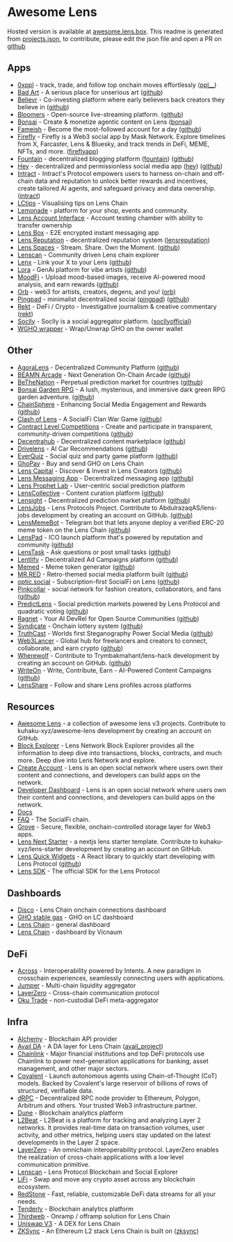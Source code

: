 # Awesome Lens 

Hosted version is available at [awesome.lens.box](https://awesome.lens.box).
This readme is generated from [projects.json](https://github.com/kuhaku-xyz/awesome-lens/blob/main/projects.json), to contribute, please edit the json file and open a PR on [github](https://github.com/kuhaku-xyz/awesome-lens)

## Apps

- [0xppl](https://0xppl.com) - track, trade, and follow top onchain moves effortlessly ([ppl__](https://hey.xyz/u/ppl__))
- [Bad Art](https://art.lens.box) - A serious place for unserious art ([github](https://github.com/kuhaku-xyz/draw))
- [Believr](https://www.believr.fun/) - Co-investing platform where early believers back creators they believe in ([github](https://github.com/believr-xyz/believr))
- [Bloomers](https://bloomers.tv/) - Open-source live-streaming platform. ([github](https://github.com/bloomerstv/bloomerstv))
- [Bonsai](https://onbons.ai) - Create & monetize agentic content on Lens ([bonsai](https://hey.xyz/u/bonsai))
- [Fameish](https://testnet.fameish.day/) - Become the most-followed account for a day ([github](https://github.com/iPaulPro/fameish))
- [Firefly](https://firefly.social) - Firefly is a Web3 social app by Mask Network. Explore timelines from X, Farcaster, Lens & Bluesky, and track trends in DeFi, MEME, NFTs, and more. ([fireflyapp](https://hey.xyz/u/fireflyapp))
- [Fountain](https://fountain.ink) - decentralized blogging platform ([fountain](https://hey.xyz/u/fountain)) ([github](https://github.com/fountain-ink/app))
- [Hey](https://hey.xyz) - decentralized and permissionless social media app ([hey](https://hey.xyz/u/hey)) ([github](https://github.com/heyverse/hey))
- [Intract](https://www.intract.io/) - Intract's Protocol empowers users to harness on-chain and off-chain data and reputation to unlock better rewards and incentives, create tailored AI agents, and safeguard privacy and data ownership. ([intract](https://hey.xyz/u/intract))
- [LCtips](https://lctips.xyz/) - Visualising tips on Lens Chain
- [Lemonade](https://lemonade.social/) - platform for your shop, events and community.
- [Lens Account Interface](https://account.fkng.social) - Account testing chamber with ability to transfer ownership
- [Lens Box](https://lens.box) - E2E encrypted instant messaging app
- [Lens Reputation](https://lensreputation.xyz) - decentralized reputation system ([lensreputation](https://hey.xyz/u/lensreputation))
- [Lens Spaces](https://lens-spaces.vercel.app/) - Stream. Share. Own the Moment. ([github](https://github.com/prakhar728/lens-spaces))
- [Lenscan](https://lenscan.io) - Community driven Lens chain explorer
- [Lenx](https://lenx.dev/) - Link your X to your Lens ([github](https://github.com/slvDev/lenx))
- [Lora](https://onlora.ai) - GenAi platform for vibe artists ([github](https://github.com/onlora/onlora))
- [MoodFi](https://mood-fi.vercel.app) - Upload mood-based images, receive AI-powered mood analysis, and earn rewards ([github](https://github.com/Nocena/MoodFi))
- [Orb](https://orb.club) - web3 for artists, creators, degens, and you! ([orb](https://hey.xyz/u/orb))
- [Pingpad](https://pingpad.io) - minimalist decentralized social ([pingpad](https://hey.xyz/u/pingpad)) ([github](https://github.com/pingpad-io/ping))
- [Rekt](https://rekt.news) - DeFi / Crypto - Investigative journalism &amp; creative commentary ([rekt](https://hey.xyz/u/rekt))
- [Soclly](https://app.soclly.com) - Soclly is a social aggregator platform. ([socllyofficial](https://hey.xyz/u/socllyofficial))
- [WGHO wrapper](https://gho.fkng.org/) - Wrap/Unwrap GHO on the owner wallet

## Other

- [AgoraLens](https://github.com/lucasespinosa28/AgoraLens) - Decentralized Community Platform ([github](https://github.com/lucasespinosa28/AgoraLens))
- [BEAMN Arcade](https://github.com/sunshinevendetta/beamnblokdrop) - Next Generation On-Chain Arcade ([github](https://github.com/sunshinevendetta/beamnblokdrop))
- [BeTheNation](https://github.com/BeTheNation-Lens/fe) - Perpetual prediction market for countries ([github](https://github.com/BeTheNation-Lens/fe))
- [Bonsai Garden RPG](https://bonsai-garden-game.vercel.app/) - A lush, mysterious, and immersive dark green RPG garden adventure. ([github](https://github.com/BrunoEleodoro/bonsai-garden-game))
- [ChainSphere](https://github.com/Felabs1/ChainSphere) - Enhancing Social Media Engagement and Rewards ([github](https://github.com/Felabs1/ChainSphere))
- [Clash of Lens](https://github.com/LeoFranklin015/Clash-of-Lens) - A SocialFi Clan War Game ([github](https://github.com/LeoFranklin015/Clash-of-Lens))
- [Contract Level Competitions](https://github.com/contractlevel/competitions) - Create and participate in transparent, community-driven competitions ([github](https://github.com/contractlevel/competitions))
- [Decentrahub](https://github.com/joseph3559/decentrahub) - Decentralized content marketplace ([github](https://github.com/joseph3559/decentrahub))
- [Drivelens](https://github.com/ofemeteng/ai-car-rec) - AI Car Recommendations ([github](https://github.com/ofemeteng/ai-car-rec))
- [EverQuiz](https://github.com/aeither/everquiz) - Social quiz and party game platform ([github](https://github.com/aeither/everquiz))
- [GhoPay](https://github.com/harry-sketch/ghopay) - Buy and send GHO on Lens Chain
- [Lens Capital](https://github.com/sparkidea25/lens-hackathon) - Discover & Invest in Lens Creators ([github](https://github.com/sparkidea25/lens-hackathon))
- [Lens Messaging App](https://github.com/shoto290/lens-messaging-app) - Decentralized messaging app ([github](https://github.com/shoto290/lens-messaging-app))
- [Lens Prophet Lab](https://github.com/ubinhash/lens-prophet-lab) - User-centric social prediction platform
- [LensCollective](https://github.com/Dafalahl/LensCollective) - Content curation platform ([github](https://github.com/Dafalahl/LensCollective))
- [Lensight](https://github.com/consolexyz/lensight) - Decentralized prediction market platform ([github](https://github.com/consolexyz/lensight))
- [LensJobs](https://github.com/AbdulrazaqAS/lens-jobs) - Lens Protocols Project. Contribute to AbdulrazaqAS/lens-jobs development by creating an account on GitHub. ([github](https://github.com/AbdulrazaqAS/lens-jobs))
- [LensMemeBot](https://github.com/nullxplorer/lensmemebot) - Telegram bot that lets anyone deploy a verified ERC-20 meme token on the Lens Chain ([github](https://github.com/nullxplorer/lensmemebot))
- [LensPad](https://github.com/priom/lenspad) - ICO launch platform that's powered by reputation and community ([github](https://github.com/priom/lenspad))
- [LensTask](https://github.com/LensTask/lensTask) - Ask questions or post small tasks ([github](https://github.com/LensTask/lensTask))
- [Lentlify](https://github.com/Nester-xyz/lentlify) - Decentralized Ad Campaigns platform ([github](https://github.com/Nester-xyz/lentlify))
- [Memed](https://www.memed.fun/) - Meme token generator ([github](https://github.com/furkannabisumji/memed))
- [MR.RED](https://mrred.vercel.app/) - Retro-themed social media platform built ([github](https://github.com/itsanishjain/mrred))
- [optic.social](https://optic-social.vercel.app/) - Subscription-first SocialFi on Lens ([github](https://github.com/ardasarico/optic.social))
- [Pinkcollar](https://github.com/bncyrbt/pinkcollar) - social network for fashion creators, collaborators, and fans ([github](https://github.com/bncyrbt/pinkcollar))
- [PredictLens](https://predict-lens.vercel.app/) - Social prediction markets powered by Lens Protocol and quadratic voting ([github](https://github.com/kamalbuilds/Predictlens))
- [Ragnet](https://github.com/ragnet-in/infra) - Your AI DevRel for Open Source Communities ([github](https://github.com/ragnet-in/infra))
- [Syndicate](https://syndicate.vercel.app/) - Onchain lottery system ([github](https://github.com/thisyearnofear/syndicate-frontend))
- [TruthCast](https://github.com/sairammr/TruthCast) - Worlds first Steganography Power Social Media ([github](https://github.com/sairammr/TruthCast))
- [Web3Lancer](https://github.com/web3lancer/web3lancer) - Global hub for freelancers and creators to connect, collaborate, and earn crypto ([github](https://github.com/web3lancer/web3lancer))
- [Wherewolf](https://github.com/Trymbakmahant/lens-hack) - Contribute to Trymbakmahant/lens-hack development by creating an account on GitHub. ([github](https://github.com/Trymbakmahant/lens-hack))
- [WriteOn](https://github.com/lens-write-on/write-on-nextjs) - Write, Contribute, Earn - AI-Powered Content Campaigns ([github](https://github.com/lens-write-on/write-on-nextjs))
- [LensShare](https://lens.orbiter.website/?follow=ngmisl) - Follow and share Lens profiles across platforms

## Resources

- [Awesome Lens](https://github.com/kuhaku-xyz/awesome-lens) - a collection of awesome lens v3 projects. Contribute to kuhaku-xyz/awesome-lens development by creating an account on GitHub.
- [Block Explorer](https://explorer.lens.xyz) - Lens Network Block Explorer provides all the information to deep dive into transactions, blocks, contracts, and much more. Deep dive into Lens Network and explore.
- [Create Account](https://onboarding.lens.xyz) - Lens is an open social network where users own their content and connections, and developers can build apps on the network.
- [Developer Dashboard](https://developer.lens.xyz) - Lens is an open social network where users own their content and connections, and developers can build apps on the network.
- [Docs](https://lens.xyz/docs/chain/overview)
- [FAQ](https://lens.xyz/faq) - The SocialFi chain.
- [Grove](https://lens.xyz/docs/storage) - Secure, flexible, onchain-controlled storage layer for Web3 apps.
- [Lens Next Starter](https://github.com/kuhaku-xyz/lens-starter) - a nextjs lens starter template. Contribute to kuhaku-xyz/lens-starter development by creating an account on GitHub.
- [Lens Quick Widgets](https://github.com/RathodDeven/lens-quick-widgets) - A React library to quickly start developing with Lens Protocol ([github](https://github.com/RathodDeven/lens-quick-widgets))
- [Lens SDK](https://github.com/lens-protocol/lens-sdk) - The official SDK for the Lens Protocol

## Dashboards

- [Disco](https://disco.l2beat.com/ui/p/lens) - Lens Chain onchain connections dashboard
- [GHO stable gas](https://dune.com/jonaso/gho-lens) - GHO on LC dashboard
- [Lens Chain](https://dune.com/lens/lens-chain) - general dashboard
- [Lens Chain](https://dune.com/vicnaum/lens-chain) - dashboard by Vicnaum

## DeFi

- [Across](https://across.to) - Interoperability powered by Intents. A new paradigm in crosschain experiences, seamlessly connecting users with applications.
- [Jumper](https://jumper.exchange) - Multi-chain liquidity aggregator
- [LayerZero](https://layerzero.network) - Cross-chain communication protocol
- [Oku Trade](https://oku.trade) - non-custodial DeFi meta-aggregator

## Infra

- [Alchemy](https://alchemy.com) - Blockchain API provider
- [Avail DA](https://www.availproject.org/) - A DA layer for Lens Chain ([avail_project](https://hey.xyz/u/avail_project))
- [Chainlink](https://chain.link) - Major financial institutions and top DeFi protocols use Chainlink to power next-generation applications for banking, asset management, and other major sectors.
- [Covalent](https://covalenthq.com) - Launch autonomous agents using Chain-of-Thought (CoT) models. Backed by Covalent's large reservoir of billions of rows of structured, verifiable data.
- [dRPC](https://drpc.org) - Decentralized RPC node provider to Ethereum, Polygon, Arbitrum and others. Your trusted Web3 infrastructure partner.
- [Dune](https://dune.com) - Blockchain analytics platform
- [L2Beat](https://l2beat.com/scaling/projects/lens) - L2Beat is a platform for tracking and analyzing Layer 2 networks. It provides real-time data on transaction volumes, user activity, and other metrics, helping users stay updated on the latest developments in the Layer 2 space.
- [LayerZero](https://layerzero.network) - An omnichain interoperability protocol. LayerZero enables the realization of cross-chain applications with a low level communication primitive.
- [Lenscan](https://lenscan.io) - Lens Protocol Blockchain and Social Explorer
- [LiFi](https://li.fi) - Swap and move any crypto asset across any blockchain ecosystem.
- [RedStone](https://redstone.finance) - Fast, reliable, customizable DeFi data streams for all your needs.
- [Tenderly](https://tenderly.co) - Blockchain analytics platform
- [Thirdweb](https://thirdweb.com) - Onramp / offramp solution for Lens Chain
- [Uniswap V3](https://app.uniswap.org) - A DEX for Lens Chain
- [ZKSync](https://zksync.io) - An Ethereum L2 stack Lens Chain is built on ([zksync](https://hey.xyz/u/zksync))
